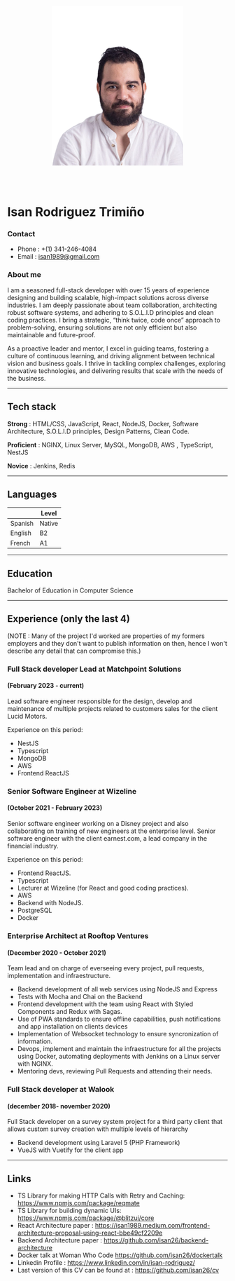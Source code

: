 <img src="./assets/isan.jpeg" style="max-width : 300px; margin-left : auto; margin-right: auto; display: block; padding : 50px;">

# Isan Rodriguez Trimiño

### Contact

- Phone : +(1) 341-246-4084
- Email : <isan1989@gmail.com>

### About me

I am a seasoned full-stack developer with over 15 years of experience designing and building scalable, high-impact solutions across diverse industries. I am deeply passionate about team collaboration, architecting robust software systems, and adhering to S.O.L.I.D principles and clean coding practices. I bring a strategic, “think twice, code once” approach to problem-solving, ensuring solutions are not only efficient but also maintainable and future-proof.

As a proactive leader and mentor, I excel in guiding teams, fostering a culture of continuous learning, and driving alignment between technical vision and business goals. I thrive in tackling complex challenges, exploring innovative technologies, and delivering results that scale with the needs of the business.

---

## Tech stack

**Strong** : HTML/CSS, JavaScript, React, NodeJS, Docker, Software Architecture, S.O.L.I.D principles, Design Patterns, Clean Code.

**Proficient** : NGINX, Linux Server, MySQL, MongoDB, AWS , TypeScript, NestJS

**Novice** : Jenkins, Redis

---

## Languages

|         | Level  |
| ------- | ------ |
| Spanish | Native |
| English | B2     |
| French  | A1     |

---

## Education

Bachelor of Education in Computer Science

---

## Experience (only the last 4)

(NOTE : Many of the project I'd worked are properties of my formers employers and they don't want to publish information on then, hence I won't describe any detail that can compromise this.)

### Full Stack developer Lead at Matchpoint Solutions

#### (February 2023 - current)

Lead software engineer responsible for the design, develop and maintenance of multiple projects related to customers sales for the client Lucid Motors.

Experience on this period:

- NestJS
- Typescript
- MongoDB
- AWS
- Frontend ReactJS

### Senior Software Engineer at Wizeline

#### (October 2021 - February 2023)

Senior software engineer working on a Disney project and also collaborating on training of new engineers at the enterprise level.
Senior software engineer with the client earnest.com, a lead company in the financial industry.

Experience on this period:

- Frontend ReactJS.
- Typescript
- Lecturer at Wizeline (for React and good coding practices).
- AWS
- Backend with NodeJS.
- PostgreSQL
- Docker

### Enterprise Architect at Rooftop Ventures

#### (December 2020 - October 2021)

Team lead and on charge of everseeing every project, pull requests, implementation and infraestructure.

- Backend development of all web services using NodeJS and Express
- Tests with Mocha and Chai on the Backend
- Frontend development with the team using React with Styled Components and Redux with Sagas.
- Use of PWA standards to ensure offline capabilities, push notifications and app installation on clients devices
- Implementation of Websocket technology to ensure syncronization of information.
- Devops, implement and maintain the infraestructure for all the projects using Docker, automating deployments with Jenkins on a Linux server with NGINX.
- Mentoring devs, reviewing Pull Requests and attending their needs.

### Full Stack developer at Walook

#### (december 2018- november 2020)

Full Stack developer on a survey system project for a third party client that allows custom survey creation with multiple levels of hierarchy

- Backend development using Laravel 5 (PHP Framework)
- VueJS with Vuetify for the client app

---

## Links

- TS Library for making HTTP Calls with Retry and Caching: <https://www.npmjs.com/package/reqmate>
- TS Library for building dynamic UIs: <https://www.npmjs.com/package/@blitzui/core>
- React Architecture paper : <https://isan1989.medium.com/frontend-architecture-proposal-using-react-bbe49cf2209e>
- Backend Architecture paper : <https://github.com/isan26/backend-architecture>
- Docker talk at Woman Who Code <https://github.com/isan26/dockertalk>
- Linkedin Profile : <https://www.linkedin.com/in/isan-rodriguez/>
- Last version of this CV can be found at : <https://github.com/isan26/cv>
